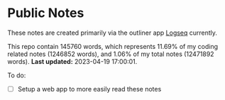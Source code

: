 # Public Notes

These notes are created primarily via the outliner app [Logseq](https://github.com/logseq/logseq) currently.

This repo contain 145760 words, which represents 11.69% of my coding related notes (1246852 words), and 1.06% of my total notes (12471892 words). **Last updated:** 2023-04-19 17:00:01. 

To do:

- [ ] Setup a web app to more easily read these notes
